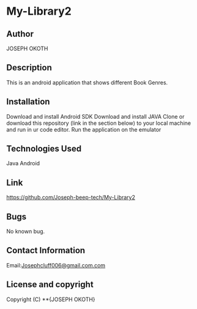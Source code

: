 # My-Library2
## Author
JOSEPH OKOTH
## Description
This is an android application that shows different Book Genres.
## Installation
Download and install Android SDK
Download and install JAVA
Clone or download this repository (link in the section below) to your local machine and run in ur code editor.
Run the application on the emulator


## Technologies Used
Java
Android

## Link
https://github.com/Joseph-beep-tech/My-Library2
## Bugs
No known bug.
## Contact Information
 Email:Josephcluff006@gmail.com.com
 ## License and copyright
 Copyright (C) **{JOSEPH OKOTH}